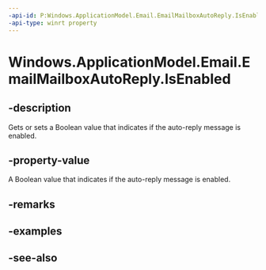 ----api-id: P:Windows.ApplicationModel.Email.EmailMailboxAutoReply.IsEnabled
-api-type: winrt property
---<!-- Property syntaxpublic bool IsEnabled { get;  set; }--># Windows.ApplicationModel.Email.EmailMailboxAutoReply.IsEnabled## -descriptionGets or sets a Boolean value that indicates if the auto-reply message is enabled.## -property-valueA Boolean value that indicates if the auto-reply message is enabled.## -remarks## -examples## -see-also